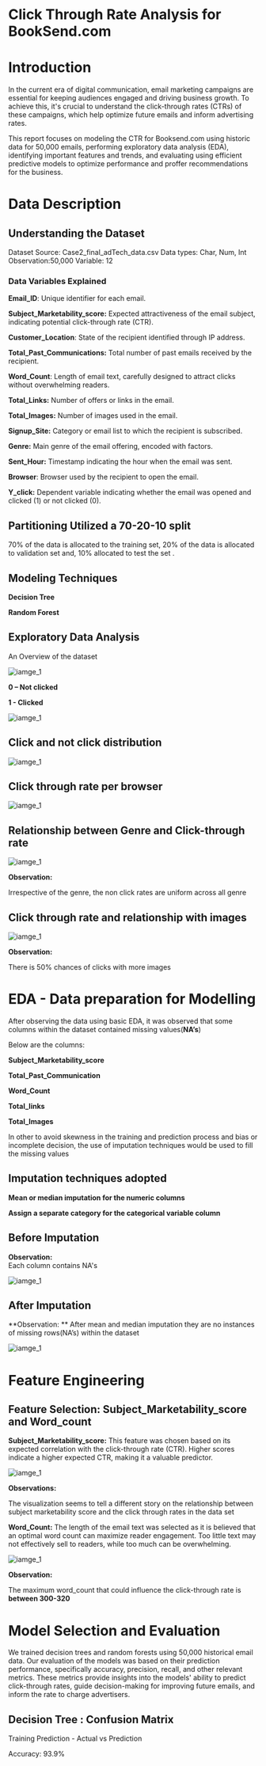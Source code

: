 # Click Through Rate Analysis for BookSend.com



# Introduction

In the current era of digital communication, email marketing campaigns are essential for keeping audiences engaged and driving business growth. To achieve this, it's crucial to understand the click-through rates (CTRs) of these campaigns, which help optimize future emails and inform advertising rates.  

This report focuses on modeling the CTR for Booksend.com using historic data for 50,000 emails, performing exploratory data analysis (EDA), identifying important features and trends, and evaluating using efficient predictive models to optimize performance and proffer recommendations for the business.



# Data Description 

## Understanding the Dataset
Dataset Source: Case2_final_adTech_data.csv
Data types: Char, Num, Int
Observation:50,000
Variable: 12

### Data Variables Explained
**Email_ID**: Unique identifier for each email.

**Subject_Marketability_score:** Expected attractiveness of the email subject, indicating potential click-through rate (CTR).

**Customer_Location**: State of the recipient identified through IP address.

**Total_Past_Communications:** Total number of past emails received by the recipient.

**Word_Count**: Length of email text, carefully designed to attract clicks without overwhelming readers.

**Total_Links:** Number of offers or links in the email.

**Total_Images:** Number of images used in the email.

**Signup_Site:** Category or email list to which the recipient is subscribed.

**Genre:** Main genre of the email offering, encoded with factors.

**Sent_Hour:** Timestamp indicating the hour when the email was sent.

**Browser**: Browser used by the recipient to open the email.

**Y_click:** Dependent variable indicating whether the email was opened and clicked (1) or not clicked (0).



## Partitioning Utilized a 70-20-10 split
70% of the data is allocated to the training set, 20% of the data is allocated to validation set and, 10% allocated to test the set .

## Modeling Techniques
**Decision Tree**

**Random Forest**

## Exploratory Data Analysis

An Overview of the dataset

![iamge_1](./images/image2.png)


**0 – Not clicked**

**1 - Clicked**

![iamge_1](./images/image3.png)


## Click and not click distribution

![iamge_1](./images/image4.png)


## Click through rate per browser

![iamge_1](./images/image5.png)

## Relationship between Genre and Click-through rate

![iamge_1](./images/image6.png)


**Observation:** 

Irrespective of the genre, the non click rates are uniform across all genre

## Click through rate and relationship with images 

![iamge_1](./images/image7.png)

**Observation:** 

There is 50% chances of clicks with more images


# EDA - Data preparation for Modelling

After observing the data using basic EDA, it was observed that some columns within the dataset contained missing values(**NA’s**)

Below are the columns:

**Subject_Marketability_score**

**Total_Past_Communication**

**Word_Count**

**Total_links**

**Total_Images**

In other to avoid skewness in the training and prediction process and bias or incomplete decision, the use of imputation techniques would be used to fill the missing values

## Imputation techniques adopted 

**Mean or median imputation for the numeric columns**

**Assign a separate category for the categorical variable column**

## Before Imputation

**Observation:**  
Each column contains NA's

![iamge_1](./images/image8.png)


## After Imputation
**Observation: ** After mean and median imputation they are no instances of missing rows(NA’s) within the dataset


![iamge_1](./images/image9.png)


# Feature Engineering

## Feature Selection: Subject_Marketability_score and Word_count

**Subject_Marketability_score:** This feature was chosen based on its expected correlation with the click-through rate (CTR). 
Higher scores indicate a higher expected CTR, making it a valuable predictor.

![iamge_1](./images/image10.png)


**Observations:**

The visualization seems to tell a different story on the relationship between subject marketability score and the click through rates in the data set


**Word_Count:** The length of the email text was selected as it is believed that an optimal word count can maximize reader engagement. 
Too little text may not effectively sell to readers, while too much can be overwhelming.

![iamge_1](./images/image11.png)

**Observation:**

The maximum word_count that could influence the click-through rate is **between 300-320**


# Model Selection and Evaluation

We trained decision trees and random forests using 50,000 historical email data. Our evaluation of the models was based on their prediction performance, specifically accuracy, precision, recall, and other relevant metrics. These metrics provide insights into the models' ability to predict click-through rates, guide decision-making for improving future emails, and inform the rate to charge advertisers.


## Decision Tree : Confusion Matrix

Training Prediction - Actual vs Prediction

Accuracy: 93.9%























